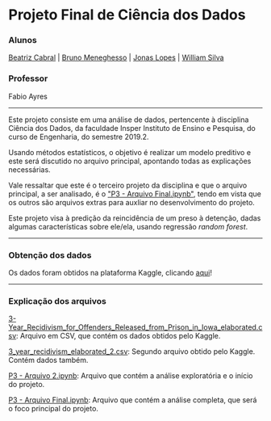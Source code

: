 # Projeto Final de Ciência dos Dados

### Alunos

[Beatriz Cabral](https://github.com/beatrizcf2) | [Bruno Meneghesso](https://github.com/brunomeneghesso) | [Jonas Lopes](https://github.com/JonasLopes19) | [William Silva](https://github.com/williamars)


### Professor 

Fabio Ayres

____________________________________________________________________

Este projeto consiste em uma análise de dados, pertencente à disciplina Ciência dos Dados, da faculdade Insper Instituto de Ensino e Pesquisa, do curso de Engenharia, do semestre 2019.2. 

Usando métodos estatísticos, o objetivo é realizar um modelo preditivo e este será discutido no arquivo principal, apontando todas as explicações necessárias.

Vale ressaltar que este é o terceiro projeto da disciplina e que o arquivo principal, a ser analisado, é o ["P3 - Arquivo Final.ipynb"](https://github.com/williamars/Cdados_final/blob/master/P3%20-%20Arquivo%20Final-Copy1.ipynb), tendo em vista que os outros são arquivos extras para auxliar no desenvolvimento do projeto.

Este projeto visa à predição da reincidência de um preso à detenção, dadas algumas características sobre ele/ela, usando regressão *random forest*.

_____________________________________________________________________

### Obtenção dos dados

Os dados foram obtidos na plataforma Kaggle, clicando [aqui](https://www.kaggle.com/slonnadube/recidivism-for-offenders-released-from-prison)!

_____________________________________________________________________

### Explicação dos arquivos

[3-Year_Recidivism_for_Offenders_Released_from_Prison_in_Iowa_elaborated.csv](https://github.com/brunomeneghesso/Cdados_final/blob/master/3-Year_Recidivism_for_Offenders_Released_from_Prison_in_Iowa_elaborated.csv): Arquivo em CSV, que contém os dados obtidos pelo Kaggle.

[3_year_recidivism_elaborated_2.csv](https://github.com/brunomeneghesso/Cdados_final/blob/master/3_year_recidivism_elaborated_2.csv): Segundo arquivo obtido pelo Kaggle. Contém dados também.

[P3 - Arquivo 2.ipynb](https://github.com/brunomeneghesso/Cdados_final/blob/master/P3%20-%20Arquivo%202.ipynb): Arquivo que contém a análise exploratória e o início do projeto.

[P3 - Arquivo Final.ipynb](https://github.com/brunomeneghesso/Cdados_final/blob/master/P3%20-%20Arquivo%20Final.ipynb): Arquivo que contém a análise completa, que será o foco principal do projeto.
